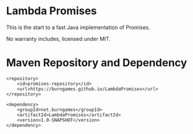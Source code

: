 Lambda Promises
===

This is the start to a fast Java implementation of Promises.

No warranty includes, licensed under MIT.

Maven Repository and Dependency
=====

````
<repository>
    <id>promises-repository</id>
    <url>https://burngames.github.io/LambdaPromises</url>
</repository>

<dependency>
    <groupId>net.burngames</groupId>
    <artifactId>LambdaPromises</artifactId>
    <version>1.0-SNAPSHOT</version>
</dependency>
````
